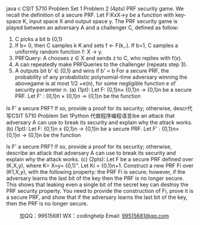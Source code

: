 java c
CSIT 5710 Problem Set 1 
Problem 2 (4pts) 
PRF security game. We recall the definition of a secure PRF. Let F:KxX→y be a function with key-space K, input space X and output space y. The PRF security game is played between an adversary A and a challenger C, defined as follow:
1. C picks a bit b  {0,1}
2. If b= 0, then C samples k  K and sets f ← F(k,.). If b=1, C samples a uniformly random function f: X → y.
3. PRFQuery: A chooses z ∈ X and sends z to C, who replies with f(x).
4. A can repeatedly make PRFQueries to the challenger (repeats step 3).
5. A outputs bit b' ∈ {0,1} and wins if b' = b
For a secure PRF, the probability of any probabilistic polynomial-time adversary winning the abovegame is at most 1/2 +e(n), for some negligible function e of security parameter n.
(a) (1pt): Let F: {0,1}n× {0,1}n → {0,1}n be a secure PRF. Let F' : {0,1}n × {0,1}n → {0,1}n be the function

Is F' a secure PRF? If so, provide a proof for its security; otherwise, descr代 写CSIT 5710 Problem Set 1Python
代做程序编程语言ibe an attack that adversary A can use to break its security and explain why the attack works.
(b) (1pt): Let F: {0,1}n x {0,1}n → {0,1}n be a secure PRF. Let F' : {0,1}n× {0,1}n → {0,1}n be the function

Is F' a secure PRF?    If so, provide a proof for its security;    otherwise, describe an attack that adversary A can use to break its security and explain why the attack works.
(c) (2pts): Let F be a secure PRF defined over (K,X,y), where K= X=y= {0,1)".    Let Ki = {0,1}n+1.    Construct a new PRF Fi over (K1,X,y), with the following property: the PRF Fi is secure;    however, if the adversary learns the last bit of the key then the PRF is no longer secure.    This shows that leaking even a single bit of the secret key can destroy the PRF security property.    You need to provide the construction of Fi, prove it is a secure PRF, and show that if the adversary learns the last bit of the key, then the PRF is no longer secure.



         
加QQ：99515681  WX：codinghelp  Email: 99515681@qq.com

